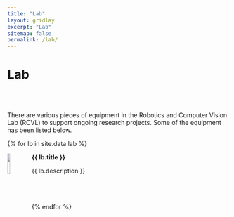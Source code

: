 ```yaml
---
title: "Lab"
layout: gridlay
excerpt: "Lab"
sitemap: false
permalink: /lab/
---
```


# Lab

\
&nbsp;

There are various pieces of equipment in the Robotics and Computer Vision Lab (RCVL) to support ongoing research projects. Some of the equipment has been listed below.


{% for lb in site.data.lab %}
<div class="row">
<div class="col-sm-11 clearfix">
 <div class="well well-sm">
  <img src="{{ site.url }}{{ site.baseurl }}/images/labpic/{{ lb.image }}" class="img-responsive" width="11%" style="float: left" />
  <p><b>{{ lb.title }}</b></p>
  <p>{{ lb.description }}</p><br><br><br>
 </div>
</div>
</div>
{% endfor %}
